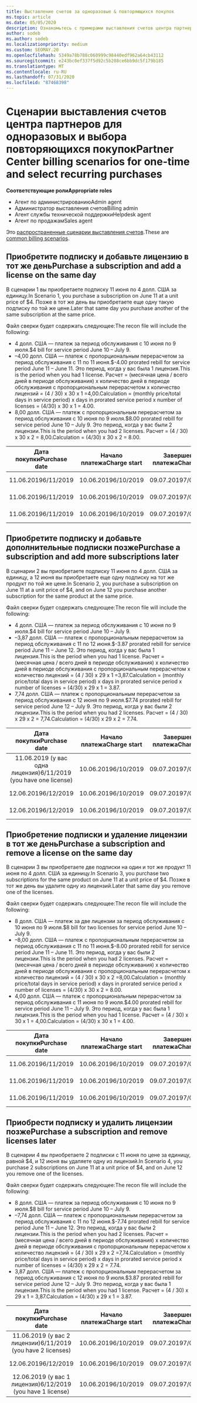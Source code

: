 ```yaml
---
title: Выставление счетов за одноразовые & повторяющихся покупок
ms.topic: article
ms.date: 05/05/2020
description: Ознакомьтесь с примерами выставления счетов центра партнеров за разовые и выберите повторяющиеся покупки. при покупке подписки, добавлении дополнительных подписок, добавлении или удалении лицензий.
author: sodeb
ms.author: sodeb
ms.localizationpriority: medium
ms.custom: SEOMAY.20
ms.openlocfilehash: 5349a78b788c060999c98440edf962a64cb43112
ms.sourcegitcommit: e243bc0ef337f5d92c5b208ce6bb9dc5f179b185
ms.translationtype: MT
ms.contentlocale: ru-RU
ms.lasthandoff: 07/31/2020
ms.locfileid: "87468398"
---
```

# <a name="partner-center-billing-scenarios-for-one-time-and-select-recurring-purchases"></a><span data-ttu-id="1d3d8-103">Сценарии выставления счетов центра партнеров для одноразовых и выбора повторяющихся покупок</span><span class="sxs-lookup"><span data-stu-id="1d3d8-103">Partner Center billing scenarios for one-time and select recurring purchases</span></span>

<span data-ttu-id="1d3d8-104">**Соответствующие роли**</span><span class="sxs-lookup"><span data-stu-id="1d3d8-104">**Appropriate roles**</span></span>

- <span data-ttu-id="1d3d8-105">Агент по администрированию</span><span class="sxs-lookup"><span data-stu-id="1d3d8-105">Admin agent</span></span>
- <span data-ttu-id="1d3d8-106">Администратор выставления счетов</span><span class="sxs-lookup"><span data-stu-id="1d3d8-106">Billing admin</span></span>
- <span data-ttu-id="1d3d8-107">Агент службы технической поддержки</span><span class="sxs-lookup"><span data-stu-id="1d3d8-107">Helpdesk agent</span></span>
- <span data-ttu-id="1d3d8-108">Агент по продажам</span><span class="sxs-lookup"><span data-stu-id="1d3d8-108">Sales agent</span></span>

<span data-ttu-id="1d3d8-109">Это [распространенные сценарии выставления счетов](common-billing-scenarios.md).</span><span class="sxs-lookup"><span data-stu-id="1d3d8-109">These are [common billing scenarios](common-billing-scenarios.md).</span></span> 

## <a name="purchase-a-subscription-and-add-a-license-on-the-same-day"></a><span data-ttu-id="1d3d8-110">Приобретите подписку и добавьте лицензию в тот же день</span><span class="sxs-lookup"><span data-stu-id="1d3d8-110">Purchase a subscription and add a license on the same day</span></span>

<span data-ttu-id="1d3d8-111">В сценарии 1 вы приобретаете подписку 11 июня по 4 долл. США за единицу.</span><span class="sxs-lookup"><span data-stu-id="1d3d8-111">In Scenario 1, you purchase a subscription on June 11 at a unit price of $4.</span></span> <span data-ttu-id="1d3d8-112">Позже в тот же день вы приобретаете еще одну такую подписку по той же цене.</span><span class="sxs-lookup"><span data-stu-id="1d3d8-112">Later that same day you purchase another of the same subscription at the same price.</span></span>

<span data-ttu-id="1d3d8-113">Файл сверки будет содержать следующее:</span><span class="sxs-lookup"><span data-stu-id="1d3d8-113">The recon file will include the following:</span></span>

- <span data-ttu-id="1d3d8-114">4 долл. США — платеж за период обслуживания с 10 июня по 9 июля.</span><span class="sxs-lookup"><span data-stu-id="1d3d8-114">$4 bill for service period June 10 – July 9.</span></span>
- <span data-ttu-id="1d3d8-115">–4,00 долл. США — платеж с пропорциональным перерасчетом за период обслуживания с 11 по 11 июня.</span><span class="sxs-lookup"><span data-stu-id="1d3d8-115">$-4.00 prorated rebill for service period June 11 – June 11.</span></span> <span data-ttu-id="1d3d8-116">Это период, когда у вас была 1 лицензия.</span><span class="sxs-lookup"><span data-stu-id="1d3d8-116">This is the period when you had 1 license.</span></span> <span data-ttu-id="1d3d8-117">Расчет = (месячная цена / всего дней в периоде обслуживания) x количество дней в периоде обслуживания с пропорциональным перерасчетом x количество лицензий = (4 / 30) x 30 x 1 =4,00.</span><span class="sxs-lookup"><span data-stu-id="1d3d8-117">Calculation = (monthly price/total days in service period) x days in prorated service period x number of licenses = (4/30) x 30 x 1 = 4.00.</span></span>
- <span data-ttu-id="1d3d8-118">8,00 долл. США — платеж с пропорциональным перерасчетом за период обслуживания с 10 июня по 9 июля.</span><span class="sxs-lookup"><span data-stu-id="1d3d8-118">$8.00 prorated rebill for service period June 10 – July 9.</span></span> <span data-ttu-id="1d3d8-119">Это период, когда у вас были 2 лицензии.</span><span class="sxs-lookup"><span data-stu-id="1d3d8-119">This is the period when you had 2 licenses.</span></span> <span data-ttu-id="1d3d8-120">Расчет = (4 / 30) x 30 x 2 = 8,00.</span><span class="sxs-lookup"><span data-stu-id="1d3d8-120">Calculation = (4/30) x 30 x 2 = 8.00.</span></span>

|<span data-ttu-id="1d3d8-121">**Дата покупки**</span><span class="sxs-lookup"><span data-stu-id="1d3d8-121">**Purchase date**</span></span>   |<span data-ttu-id="1d3d8-122">**Начало платежа**</span><span class="sxs-lookup"><span data-stu-id="1d3d8-122">**Charge start**</span></span> |<span data-ttu-id="1d3d8-123">**Завершение платежа**</span><span class="sxs-lookup"><span data-stu-id="1d3d8-123">**Charge end**</span></span>  |<span data-ttu-id="1d3d8-124">**Цена за единицу**</span><span class="sxs-lookup"><span data-stu-id="1d3d8-124">**Unit price**</span></span>  |<span data-ttu-id="1d3d8-125">**Количество**</span><span class="sxs-lookup"><span data-stu-id="1d3d8-125">**Quantity**</span></span>  |<span data-ttu-id="1d3d8-126">**"Сумма";**</span><span class="sxs-lookup"><span data-stu-id="1d3d8-126">**Amount**</span></span> |<span data-ttu-id="1d3d8-127">**Charge Type** (Тип платежей)</span><span class="sxs-lookup"><span data-stu-id="1d3d8-127">**Charge type**</span></span> |
|:------:|:------:|:------:|:------:|:------:|:------:|:-----:|
|<span data-ttu-id="1d3d8-128">11.06.2019</span><span class="sxs-lookup"><span data-stu-id="1d3d8-128">6/11/2019</span></span>      |<span data-ttu-id="1d3d8-129">10.06.2019</span><span class="sxs-lookup"><span data-stu-id="1d3d8-129">6/10/2019</span></span>   |<span data-ttu-id="1d3d8-130">09.07.2019</span><span class="sxs-lookup"><span data-stu-id="1d3d8-130">7/09/2019</span></span>         |<span data-ttu-id="1d3d8-131">4 долл. США</span><span class="sxs-lookup"><span data-stu-id="1d3d8-131">$4</span></span>                |<span data-ttu-id="1d3d8-132">1</span><span class="sxs-lookup"><span data-stu-id="1d3d8-132">1</span></span>                 |<span data-ttu-id="1d3d8-133">4 долл. США</span><span class="sxs-lookup"><span data-stu-id="1d3d8-133">$4</span></span>            |<span data-ttu-id="1d3d8-134">Оператор new</span><span class="sxs-lookup"><span data-stu-id="1d3d8-134">New</span></span>         |
|<span data-ttu-id="1d3d8-135">11.06.2019</span><span class="sxs-lookup"><span data-stu-id="1d3d8-135">6/11/2019</span></span>     | <span data-ttu-id="1d3d8-136">10.06.2019</span><span class="sxs-lookup"><span data-stu-id="1d3d8-136">6/10/2019</span></span>    |<span data-ttu-id="1d3d8-137">09.07.2019</span><span class="sxs-lookup"><span data-stu-id="1d3d8-137">7/09/2019</span></span>        |<span data-ttu-id="1d3d8-138">4 долл. США</span><span class="sxs-lookup"><span data-stu-id="1d3d8-138">$4</span></span>        |<span data-ttu-id="1d3d8-139">1</span><span class="sxs-lookup"><span data-stu-id="1d3d8-139">1</span></span>        | <span data-ttu-id="1d3d8-140">–4 долл. США</span><span class="sxs-lookup"><span data-stu-id="1d3d8-140">-$4</span></span>       |<span data-ttu-id="1d3d8-141">addQuantity</span><span class="sxs-lookup"><span data-stu-id="1d3d8-141">addQuantity</span></span>           |
|<span data-ttu-id="1d3d8-142">11.06.2019</span><span class="sxs-lookup"><span data-stu-id="1d3d8-142">6/11/2019</span></span>     | <span data-ttu-id="1d3d8-143">10.06.2019</span><span class="sxs-lookup"><span data-stu-id="1d3d8-143">6/10/2019</span></span>    |<span data-ttu-id="1d3d8-144">09.07.2019</span><span class="sxs-lookup"><span data-stu-id="1d3d8-144">7/09/2019</span></span>        |<span data-ttu-id="1d3d8-145">4 долл. США</span><span class="sxs-lookup"><span data-stu-id="1d3d8-145">$4</span></span>        | <span data-ttu-id="1d3d8-146">2</span><span class="sxs-lookup"><span data-stu-id="1d3d8-146">2</span></span>      |<span data-ttu-id="1d3d8-147">8 долл. США</span><span class="sxs-lookup"><span data-stu-id="1d3d8-147">$8</span></span>         |<span data-ttu-id="1d3d8-148">addQuantity</span><span class="sxs-lookup"><span data-stu-id="1d3d8-148">addQuantity</span></span>           |

## <a name="purchase-a-subscription-and-add-more-subscriptions-later"></a><span data-ttu-id="1d3d8-149">Приобретите подписку и добавьте дополнительные подписки позже</span><span class="sxs-lookup"><span data-stu-id="1d3d8-149">Purchase a subscription and add more subscriptions later</span></span>

<span data-ttu-id="1d3d8-150">В сценарии 2 вы приобретаете подписку 11 июня по 4 долл. США за единицу, а 12 июня вы приобретаете еще одну подписку на тот же продукт по той же цене.</span><span class="sxs-lookup"><span data-stu-id="1d3d8-150">In Scenario 2, you purchase a subscription on June 11 at a unit price of $4, and on June 12 you purchase another subscription for the same product at the same price.</span></span>

<span data-ttu-id="1d3d8-151">Файл сверки будет содержать следующее:</span><span class="sxs-lookup"><span data-stu-id="1d3d8-151">The recon file will include the following:</span></span>

- <span data-ttu-id="1d3d8-152">4 долл. США — платеж за период обслуживания с 10 июня по 9 июля.</span><span class="sxs-lookup"><span data-stu-id="1d3d8-152">$4 bill for service period June 10 – July 9.</span></span>
- <span data-ttu-id="1d3d8-153">–3,87 долл. США — платеж с пропорциональным перерасчетом за период обслуживания с 11 по 12 июня.</span><span class="sxs-lookup"><span data-stu-id="1d3d8-153">$-3.87 prorated rebill for service period June 11 – June 12.</span></span> <span data-ttu-id="1d3d8-154">Это период, когда у вас была 1 лицензия.</span><span class="sxs-lookup"><span data-stu-id="1d3d8-154">This is the period when you had 1 license.</span></span> <span data-ttu-id="1d3d8-155">Расчет = (месячная цена / всего дней в периоде обслуживания) x количество дней в периоде обслуживания с пропорциональным перерасчетом x количество лицензий = (4 / 30) x 29 x 1 =3,87.</span><span class="sxs-lookup"><span data-stu-id="1d3d8-155">Calculation = (monthly price/total days in service period) x days in prorated service period x number of licenses = (4/30) x 29 x 1 = 3.87.</span></span>
- <span data-ttu-id="1d3d8-156">7,74 долл. США — платеж с пропорциональным перерасчетом за период обслуживания с 12 июня по 9 июля.</span><span class="sxs-lookup"><span data-stu-id="1d3d8-156">$7.74 prorated rebill for service period June 12 – July 9.</span></span> <span data-ttu-id="1d3d8-157">Это период, когда у вас были 2 лицензии.</span><span class="sxs-lookup"><span data-stu-id="1d3d8-157">This is the period when you had 2 licenses.</span></span> <span data-ttu-id="1d3d8-158">Расчет = (4 / 30) x 29 x 2 = 7,74.</span><span class="sxs-lookup"><span data-stu-id="1d3d8-158">Calculation = (4/30) x 29 x 2 = 7.74.</span></span>

|<span data-ttu-id="1d3d8-159">**Дата покупки**</span><span class="sxs-lookup"><span data-stu-id="1d3d8-159">**Purchase date**</span></span>   |<span data-ttu-id="1d3d8-160">**Начало платежа**</span><span class="sxs-lookup"><span data-stu-id="1d3d8-160">**Charge start**</span></span> |<span data-ttu-id="1d3d8-161">**Завершение платежа**</span><span class="sxs-lookup"><span data-stu-id="1d3d8-161">**Charge end**</span></span>  |<span data-ttu-id="1d3d8-162">**Цена за единицу**</span><span class="sxs-lookup"><span data-stu-id="1d3d8-162">**Unit price**</span></span>  |<span data-ttu-id="1d3d8-163">**Количество**</span><span class="sxs-lookup"><span data-stu-id="1d3d8-163">**Quantity**</span></span>  |<span data-ttu-id="1d3d8-164">**"Сумма";**</span><span class="sxs-lookup"><span data-stu-id="1d3d8-164">**Amount**</span></span> |<span data-ttu-id="1d3d8-165">**Charge Type** (Тип платежей)</span><span class="sxs-lookup"><span data-stu-id="1d3d8-165">**Charge type**</span></span> |
|:------:|:------:|:------:|:------:|:------:|:------:|:-----:|
|<span data-ttu-id="1d3d8-166">11.06.2019 (у вас одна лицензия)</span><span class="sxs-lookup"><span data-stu-id="1d3d8-166">6/11/2019 (you have one license)</span></span>     |<span data-ttu-id="1d3d8-167">10.06.2019</span><span class="sxs-lookup"><span data-stu-id="1d3d8-167">6/10/2019</span></span>   |<span data-ttu-id="1d3d8-168">09.07.2019</span><span class="sxs-lookup"><span data-stu-id="1d3d8-168">7/09/2019</span></span>         |<span data-ttu-id="1d3d8-169">4 долл. США</span><span class="sxs-lookup"><span data-stu-id="1d3d8-169">$4</span></span>         |<span data-ttu-id="1d3d8-170">1</span><span class="sxs-lookup"><span data-stu-id="1d3d8-170">1</span></span>        |<span data-ttu-id="1d3d8-171">4 долл. США</span><span class="sxs-lookup"><span data-stu-id="1d3d8-171">$4</span></span>            |<span data-ttu-id="1d3d8-172">Оператор new</span><span class="sxs-lookup"><span data-stu-id="1d3d8-172">New</span></span>         |
|<span data-ttu-id="1d3d8-173">12.06.2019</span><span class="sxs-lookup"><span data-stu-id="1d3d8-173">6/12/2019</span></span>     | <span data-ttu-id="1d3d8-174">10.06.2019</span><span class="sxs-lookup"><span data-stu-id="1d3d8-174">6/10/2019</span></span>    |<span data-ttu-id="1d3d8-175">09.07.2019</span><span class="sxs-lookup"><span data-stu-id="1d3d8-175">7/09/2019</span></span>        |<span data-ttu-id="1d3d8-176">4 долл. США</span><span class="sxs-lookup"><span data-stu-id="1d3d8-176">$4</span></span>        |<span data-ttu-id="1d3d8-177">1</span><span class="sxs-lookup"><span data-stu-id="1d3d8-177">1</span></span>        | <span data-ttu-id="1d3d8-178">–3,87 долл. США</span><span class="sxs-lookup"><span data-stu-id="1d3d8-178">-$3.87</span></span>       |<span data-ttu-id="1d3d8-179">addQuantity</span><span class="sxs-lookup"><span data-stu-id="1d3d8-179">addQuantity</span></span>           |
|<span data-ttu-id="1d3d8-180">12.06.2019</span><span class="sxs-lookup"><span data-stu-id="1d3d8-180">6/12/2019</span></span>     | <span data-ttu-id="1d3d8-181">10.06.2019</span><span class="sxs-lookup"><span data-stu-id="1d3d8-181">6/10/2019</span></span>    |<span data-ttu-id="1d3d8-182">09.07.2019</span><span class="sxs-lookup"><span data-stu-id="1d3d8-182">7/09/2019</span></span>        |<span data-ttu-id="1d3d8-183">4 долл. США</span><span class="sxs-lookup"><span data-stu-id="1d3d8-183">$4</span></span>        | <span data-ttu-id="1d3d8-184">2</span><span class="sxs-lookup"><span data-stu-id="1d3d8-184">2</span></span>      |<span data-ttu-id="1d3d8-185">7,74 долл. США</span><span class="sxs-lookup"><span data-stu-id="1d3d8-185">$7.74</span></span>       |<span data-ttu-id="1d3d8-186">addQuantity</span><span class="sxs-lookup"><span data-stu-id="1d3d8-186">addQuantity</span></span>           |

## <a name="purchase-a-subscription-and-remove-a-license-on-the-same-day"></a><span data-ttu-id="1d3d8-187">Приобретение подписки и удаление лицензии в тот же день</span><span class="sxs-lookup"><span data-stu-id="1d3d8-187">Purchase a subscription and remove a license on the same day</span></span>

<span data-ttu-id="1d3d8-188">В сценарии 3 вы приобретаете две подписки на один и тот же продукт 11 июня по 4 долл. США за единицу.</span><span class="sxs-lookup"><span data-stu-id="1d3d8-188">In Scenario 3, you purchase two subscriptions for the same product on June 11 at a unit price of $4.</span></span> <span data-ttu-id="1d3d8-189">Позже в тот же день вы удалите одну из лицензий.</span><span class="sxs-lookup"><span data-stu-id="1d3d8-189">Later that same day you remove one of the licenses.</span></span>  

<span data-ttu-id="1d3d8-190">Файл сверки будет содержать следующее:</span><span class="sxs-lookup"><span data-stu-id="1d3d8-190">The recon file will include the following:</span></span>

- <span data-ttu-id="1d3d8-191">8 долл. США — платеж за две лицензии за период обслуживания с 10 июня по 9 июля.</span><span class="sxs-lookup"><span data-stu-id="1d3d8-191">$8 bill for two licenses for service period June 10 – July 9.</span></span>
- <span data-ttu-id="1d3d8-192">–8,00 долл. США — платеж с пропорциональным перерасчетом за период обслуживания с 11 по 11 июня.</span><span class="sxs-lookup"><span data-stu-id="1d3d8-192">$-8.00 prorated rebill for service period June 11 – June 11.</span></span> <span data-ttu-id="1d3d8-193">Это период, когда у вас были 2 лицензии.</span><span class="sxs-lookup"><span data-stu-id="1d3d8-193">This is the period when you had 2 licenses.</span></span> <span data-ttu-id="1d3d8-194">Расчет = (месячная цена / всего дней в периоде обслуживания) x количество дней в периоде обслуживания с пропорциональным перерасчетом x количество лицензий = (4 / 30) x 30 x 2 =8,00.</span><span class="sxs-lookup"><span data-stu-id="1d3d8-194">Calculation = (monthly price/total days in service period) x days in prorated service period x number of licenses = (4/30) x 30 x 2 = 8.00.</span></span>
- <span data-ttu-id="1d3d8-195">4,00 долл. США — платеж с пропорциональным перерасчетом за период обслуживания с 11 июня по 9 июля.</span><span class="sxs-lookup"><span data-stu-id="1d3d8-195">$4.00 prorated rebill for service period June 11 – July 9.</span></span> <span data-ttu-id="1d3d8-196">Это период, когда у вас была 1 лицензия.</span><span class="sxs-lookup"><span data-stu-id="1d3d8-196">This is the period when you had 1 license.</span></span> <span data-ttu-id="1d3d8-197">Расчет = (4 / 30) x 30 x 1 = 4,00.</span><span class="sxs-lookup"><span data-stu-id="1d3d8-197">Calculation = (4/30) x 30 x 1 = 4.00.</span></span>

|<span data-ttu-id="1d3d8-198">**Дата покупки**</span><span class="sxs-lookup"><span data-stu-id="1d3d8-198">**Purchase date**</span></span>   |<span data-ttu-id="1d3d8-199">**Начало платежа**</span><span class="sxs-lookup"><span data-stu-id="1d3d8-199">**Charge start**</span></span> |<span data-ttu-id="1d3d8-200">**Завершение платежа**</span><span class="sxs-lookup"><span data-stu-id="1d3d8-200">**Charge end**</span></span>  |<span data-ttu-id="1d3d8-201">**Цена за единицу**</span><span class="sxs-lookup"><span data-stu-id="1d3d8-201">**Unit price**</span></span>  |<span data-ttu-id="1d3d8-202">**Количество**</span><span class="sxs-lookup"><span data-stu-id="1d3d8-202">**Quantity**</span></span>  |<span data-ttu-id="1d3d8-203">**"Сумма";**</span><span class="sxs-lookup"><span data-stu-id="1d3d8-203">**Amount**</span></span> |<span data-ttu-id="1d3d8-204">**Charge Type** (Тип платежей)</span><span class="sxs-lookup"><span data-stu-id="1d3d8-204">**Charge type**</span></span> |
|:------:|:------:|:------:|:------:|:------:|:------:|:-----:|
|<span data-ttu-id="1d3d8-205">11.06.2019</span><span class="sxs-lookup"><span data-stu-id="1d3d8-205">6/11/2019</span></span>      |<span data-ttu-id="1d3d8-206">10.06.2019</span><span class="sxs-lookup"><span data-stu-id="1d3d8-206">6/10/2019</span></span>   |<span data-ttu-id="1d3d8-207">09.07.2019</span><span class="sxs-lookup"><span data-stu-id="1d3d8-207">7/09/2019</span></span>         |<span data-ttu-id="1d3d8-208">4 долл. США</span><span class="sxs-lookup"><span data-stu-id="1d3d8-208">$4</span></span>                |<span data-ttu-id="1d3d8-209">2</span><span class="sxs-lookup"><span data-stu-id="1d3d8-209">2</span></span>                 |<span data-ttu-id="1d3d8-210">8 долл. США</span><span class="sxs-lookup"><span data-stu-id="1d3d8-210">$8</span></span>            |<span data-ttu-id="1d3d8-211">Оператор new</span><span class="sxs-lookup"><span data-stu-id="1d3d8-211">New</span></span>         |
|<span data-ttu-id="1d3d8-212">11.06.2019</span><span class="sxs-lookup"><span data-stu-id="1d3d8-212">6/11/2019</span></span>     | <span data-ttu-id="1d3d8-213">10.06.2019</span><span class="sxs-lookup"><span data-stu-id="1d3d8-213">6/10/2019</span></span>    |<span data-ttu-id="1d3d8-214">09.07.2019</span><span class="sxs-lookup"><span data-stu-id="1d3d8-214">7/09/2019</span></span>        |<span data-ttu-id="1d3d8-215">4 долл. США</span><span class="sxs-lookup"><span data-stu-id="1d3d8-215">$4</span></span>        |<span data-ttu-id="1d3d8-216">2</span><span class="sxs-lookup"><span data-stu-id="1d3d8-216">2</span></span>        | <span data-ttu-id="1d3d8-217">-8 долл. США</span><span class="sxs-lookup"><span data-stu-id="1d3d8-217">-$8</span></span>       |<span data-ttu-id="1d3d8-218">removeQuantity</span><span class="sxs-lookup"><span data-stu-id="1d3d8-218">removeQuantity</span></span>           |
|<span data-ttu-id="1d3d8-219">11.06.2019</span><span class="sxs-lookup"><span data-stu-id="1d3d8-219">6/11/2019</span></span>     | <span data-ttu-id="1d3d8-220">10.06.2019</span><span class="sxs-lookup"><span data-stu-id="1d3d8-220">6/10/2019</span></span>    |<span data-ttu-id="1d3d8-221">09.07.2019</span><span class="sxs-lookup"><span data-stu-id="1d3d8-221">7/09/2019</span></span>        |<span data-ttu-id="1d3d8-222">4 долл. США</span><span class="sxs-lookup"><span data-stu-id="1d3d8-222">$4</span></span>        | <span data-ttu-id="1d3d8-223">1</span><span class="sxs-lookup"><span data-stu-id="1d3d8-223">1</span></span>      |<span data-ttu-id="1d3d8-224">4 долл. США</span><span class="sxs-lookup"><span data-stu-id="1d3d8-224">$4</span></span>         |<span data-ttu-id="1d3d8-225">removeQuantity</span><span class="sxs-lookup"><span data-stu-id="1d3d8-225">removeQuantity</span></span>           |

## <a name="purchase-a-subscription-and-remove-licenses-later"></a><span data-ttu-id="1d3d8-226">Приобрести подписку и удалить лицензии позже</span><span class="sxs-lookup"><span data-stu-id="1d3d8-226">Purchase a subscription and remove licenses later</span></span>

<span data-ttu-id="1d3d8-227">В сценарии 4 вы приобретаете 2 подписки с 11 июня по цене за единицу, равной $4, и 12 июня вы удаляете одну из лицензий.</span><span class="sxs-lookup"><span data-stu-id="1d3d8-227">In Scenario 4, you purchase 2 subscriptions on June 11 at a unit price of $4, and on June 12 you remove one of the licenses.</span></span>

<span data-ttu-id="1d3d8-228">Файл сверки будет содержать следующее:</span><span class="sxs-lookup"><span data-stu-id="1d3d8-228">The recon file will include the following:</span></span>

- <span data-ttu-id="1d3d8-229">8 долл. США — платеж за период обслуживания с 10 июня по 9 июля.</span><span class="sxs-lookup"><span data-stu-id="1d3d8-229">$8 bill for service period June 10 – July 9.</span></span>
- <span data-ttu-id="1d3d8-230">–7,74 долл. США — платеж с пропорциональным перерасчетом за период обслуживания с 11 по 12 июня.</span><span class="sxs-lookup"><span data-stu-id="1d3d8-230">$-7.74 prorated rebill for service period June 11 – June 12.</span></span> <span data-ttu-id="1d3d8-231">Это период, когда у вас были 2 лицензии.</span><span class="sxs-lookup"><span data-stu-id="1d3d8-231">This is the period when you had 2 licenses.</span></span> <span data-ttu-id="1d3d8-232">Расчет = (месячная цена / всего дней в периоде обслуживания) x количество дней в периоде обслуживания с пропорциональным перерасчетом x количество лицензий = (4 / 30) x 29 x 2 =7,74.</span><span class="sxs-lookup"><span data-stu-id="1d3d8-232">Calculation = (monthly price/total days in service period) x days in prorated service period x number of licenses = (4/30) x 29 x 2 = 7.74.</span></span>
- <span data-ttu-id="1d3d8-233">3,87 долл. США — платеж с пропорциональным перерасчетом за период обслуживания с 12 июня по 9 июля.</span><span class="sxs-lookup"><span data-stu-id="1d3d8-233">$3.87 prorated rebill for service period June 12 – July 9.</span></span> <span data-ttu-id="1d3d8-234">Это период, когда у вас была 1 лицензия.</span><span class="sxs-lookup"><span data-stu-id="1d3d8-234">This is the period when you had 1 license.</span></span> <span data-ttu-id="1d3d8-235">Расчет = (4 / 30) x 29 x 1 = 3,87.</span><span class="sxs-lookup"><span data-stu-id="1d3d8-235">Calculation = (4/30) x 29 x 1 = 3.87.</span></span>

|<span data-ttu-id="1d3d8-236">**Дата покупки**</span><span class="sxs-lookup"><span data-stu-id="1d3d8-236">**Purchase date**</span></span>   |<span data-ttu-id="1d3d8-237">**Начало платежа**</span><span class="sxs-lookup"><span data-stu-id="1d3d8-237">**Charge start**</span></span> |<span data-ttu-id="1d3d8-238">**Завершение платежа**</span><span class="sxs-lookup"><span data-stu-id="1d3d8-238">**Charge end**</span></span>  |<span data-ttu-id="1d3d8-239">**Цена за единицу**</span><span class="sxs-lookup"><span data-stu-id="1d3d8-239">**Unit price**</span></span>  |<span data-ttu-id="1d3d8-240">**Количество**</span><span class="sxs-lookup"><span data-stu-id="1d3d8-240">**Quantity**</span></span>  |<span data-ttu-id="1d3d8-241">**"Сумма";**</span><span class="sxs-lookup"><span data-stu-id="1d3d8-241">**Amount**</span></span> |<span data-ttu-id="1d3d8-242">**Charge Type** (Тип платежей)</span><span class="sxs-lookup"><span data-stu-id="1d3d8-242">**Charge type**</span></span> |
|:------:|:------:|:------:|:------:|:------:|:------:|:-----:|
|<span data-ttu-id="1d3d8-243">11.06.2019 (у вас 2 лицензии)</span><span class="sxs-lookup"><span data-stu-id="1d3d8-243">6/11/2019 (you have 2 licenses)</span></span>     |<span data-ttu-id="1d3d8-244">10.06.2019</span><span class="sxs-lookup"><span data-stu-id="1d3d8-244">6/10/2019</span></span>   |<span data-ttu-id="1d3d8-245">09.07.2019</span><span class="sxs-lookup"><span data-stu-id="1d3d8-245">7/09/2019</span></span>         |<span data-ttu-id="1d3d8-246">4 долл. США</span><span class="sxs-lookup"><span data-stu-id="1d3d8-246">$4</span></span>         |<span data-ttu-id="1d3d8-247">2</span><span class="sxs-lookup"><span data-stu-id="1d3d8-247">2</span></span>        |<span data-ttu-id="1d3d8-248">8 долл. США</span><span class="sxs-lookup"><span data-stu-id="1d3d8-248">$8</span></span>       |<span data-ttu-id="1d3d8-249">Оператор new</span><span class="sxs-lookup"><span data-stu-id="1d3d8-249">New</span></span>       |
|<span data-ttu-id="1d3d8-250">12.06.2019</span><span class="sxs-lookup"><span data-stu-id="1d3d8-250">6/12/2019</span></span>     | <span data-ttu-id="1d3d8-251">10.06.2019</span><span class="sxs-lookup"><span data-stu-id="1d3d8-251">6/10/2019</span></span>    |<span data-ttu-id="1d3d8-252">09.07.2019</span><span class="sxs-lookup"><span data-stu-id="1d3d8-252">7/09/2019</span></span>        |<span data-ttu-id="1d3d8-253">4 долл. США</span><span class="sxs-lookup"><span data-stu-id="1d3d8-253">$4</span></span>        |<span data-ttu-id="1d3d8-254">2</span><span class="sxs-lookup"><span data-stu-id="1d3d8-254">2</span></span>        | <span data-ttu-id="1d3d8-255">–7,74 долл. США</span><span class="sxs-lookup"><span data-stu-id="1d3d8-255">-$7.74</span></span>       |<span data-ttu-id="1d3d8-256">removeQuantity</span><span class="sxs-lookup"><span data-stu-id="1d3d8-256">removeQuantity</span></span>           |
|<span data-ttu-id="1d3d8-257">12.06.2019 (у вас 1 лицензия)</span><span class="sxs-lookup"><span data-stu-id="1d3d8-257">6/12/2019 (you have 1 license)</span></span>    | <span data-ttu-id="1d3d8-258">10.06.2019</span><span class="sxs-lookup"><span data-stu-id="1d3d8-258">6/10/2019</span></span>    |<span data-ttu-id="1d3d8-259">09.07.2019</span><span class="sxs-lookup"><span data-stu-id="1d3d8-259">7/09/2019</span></span>   |<span data-ttu-id="1d3d8-260">4 долл. США</span><span class="sxs-lookup"><span data-stu-id="1d3d8-260">$4</span></span>    |<span data-ttu-id="1d3d8-261">1</span><span class="sxs-lookup"><span data-stu-id="1d3d8-261">1</span></span>      |<span data-ttu-id="1d3d8-262">3,87 долл. США</span><span class="sxs-lookup"><span data-stu-id="1d3d8-262">$3.87</span></span>    |<span data-ttu-id="1d3d8-263">removeQuantity</span><span class="sxs-lookup"><span data-stu-id="1d3d8-263">removeQuantity</span></span> |
